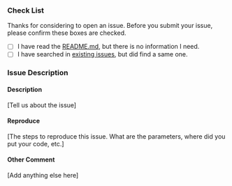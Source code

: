 ### Check List

Thanks for considering to open an issue. Before you submit your issue, please confirm these boxes are checked.

- [ ] I have read the [README.md](https://github.com/mmoaay/Findme/blob/master/README.md), but there is no information I need.
- [ ] I have searched in [existing issues](https://github.com/mmoaay/Findme/issues?utf8=%E2%9C%93&q=is%3Aissue), but did find a same one.

### Issue Description

#### Description

[Tell us about the issue]

#### Reproduce

[The steps to reproduce this issue. What are the parameters, where did you put your code, etc.]

#### Other Comment

[Add anything else here]
